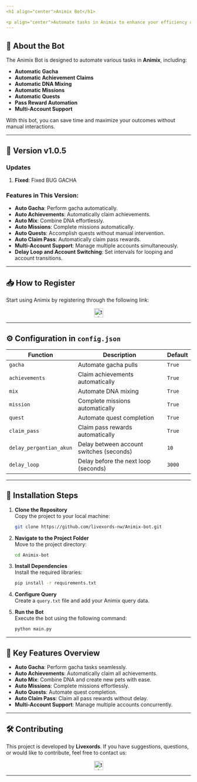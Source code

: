 ```yaml
---
<h1 align="center">Animix Bot</h1>

<p align="center">Automate tasks in Animix to enhance your efficiency and maximize your results!</p>
---
```


## 🚀 **About the Bot**

The Animix Bot is designed to automate various tasks in **Animix**, including:

- **Automatic Gacha**
- **Automatic Achievement Claims**
- **Automatic DNA Mixing**
- **Automatic Missions**
- **Automatic Quests**
- **Pass Reward Automation**
- **Multi-Account Support**

With this bot, you can save time and maximize your outcomes without manual interactions.

---

## 🌟 **Version v1.0.5**

### **Updates**

1. **Fixed**: Fixed BUG GACHA

### **Features in This Version**:

- **Auto Gacha**: Perform gacha automatically.
- **Auto Achievements**: Automatically claim achievements.
- **Auto Mix**: Combine DNA effortlessly.
- **Auto Missions**: Complete missions automatically.
- **Auto Quests**: Accomplish quests without manual intervention.
- **Auto Claim Pass**: Automatically claim pass rewards.
- **Multi-Account Support**: Manage multiple accounts simultaneously.
- **Delay Loop and Account Switching**: Set intervals for looping and account transitions.

---

## 📥 **How to Register**

Start using Animix by registering through the following link:

<div align="center">
  <a href="https://t.me/animix_game_bot?startapp=3lsLj56QYJx6" target="_blank">
    <img src="https://img.shields.io/static/v1?message=Animix&logo=telegram&label=&color=2CA5E0&logoColor=white&labelColor=&style=for-the-badge" height="25" alt="telegram logo" />
  </a>
</div>

---

## ⚙️ **Configuration in `config.json`**

| **Function**            | **Description**                          | **Default** |
| ----------------------- | ---------------------------------------- | ----------- |
| `gacha`                 | Automate gacha pulls                     | `True`      |
| `achievements`          | Claim achievements automatically         | `True`      |
| `mix`                   | Automate DNA mixing                      | `True`      |
| `mission`               | Complete missions automatically          | `True`      |
| `quest`                 | Automate quest completion                | `True`      |
| `claim_pass`            | Claim pass rewards automatically         | `True`      |
| `delay_pergantian_akun` | Delay between account switches (seconds) | `10`        |
| `delay_loop`            | Delay before the next loop (seconds)     | `3000`      |

---

## 📖 **Installation Steps**

1. **Clone the Repository**  
   Copy the project to your local machine:

   ```bash
   git clone https://github.com/livexords-nw/Animix-bot.git
   ```

2. **Navigate to the Project Folder**  
   Move to the project directory:

   ```bash
   cd Animix-bot
   ```

3. **Install Dependencies**  
   Install the required libraries:

   ```bash
   pip install -r requirements.txt
   ```

4. **Configure Query**  
   Create a `query.txt` file and add your Animix query data.

5. **Run the Bot**  
   Execute the bot using the following command:

   ```bash
   python main.py
   ```

---

## 🚀 **Key Features Overview**

- **Auto Gacha**: Perform gacha tasks seamlessly.
- **Auto Achievements**: Automatically claim all achievements.
- **Auto Mix**: Combine DNA and create new pets with ease.
- **Auto Missions**: Complete missions effortlessly.
- **Auto Quests**: Automate quest completion.
- **Auto Claim Pass**: Claim all pass rewards without delay.
- **Multi-Account Support**: Manage multiple accounts concurrently.

---

## 🛠️ **Contributing**

This project is developed by **Livexords**. If you have suggestions, questions, or would like to contribute, feel free to contact us:

<div align="center">
  <a href="https://t.me/livexordsscript" target="_blank">
    <img src="https://img.shields.io/static/v1?message=Livexords&logo=telegram&label=&color=2CA5E0&logoColor=white&labelColor=&style=for-the-badge" height="25" alt="telegram logo" />
  </a>
</div>

---
